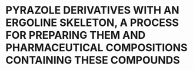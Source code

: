 # PYRAZOLE DERIVATIVES WITH AN ERGOLINE SKELETON, A PROCESS FOR PREPARING THEM AND PHARMACEUTICAL COMPOSITIONS CONTAINING THESE COMPOUNDS